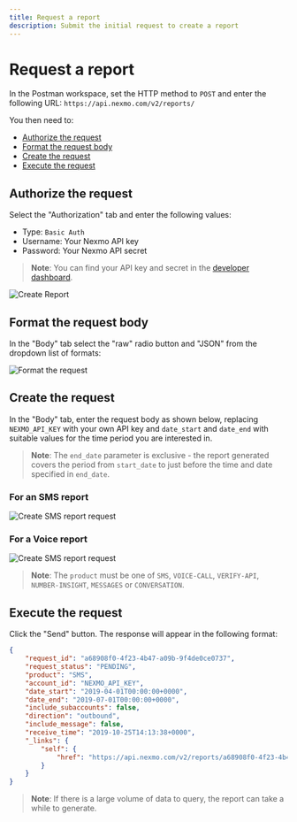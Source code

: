 ```yaml
---
title: Request a report
description: Submit the initial request to create a report
---
```


# Request a report

In the Postman workspace, set the HTTP method to `POST` and enter the following URL: `https://api.nexmo.com/v2/reports/`

You then need to:

* [Authorize the request](#authorize-the-request)
* [Format the request body](#format-the-request-body)
* [Create the request](#create-the-request)
* [Execute the request](#execute-the-request)

## Authorize the request

Select the "Authorization" tab and enter the following values:

* Type: `Basic Auth`
* Username: Your Nexmo API key
* Password: Your Nexmo API secret

> **Note**: You can find your API key and secret in the [developer dashboard](https://dashboard.nexmo.com).

![Create Report](/assets/images/reports-api/create-report-postman.png)

## Format the request body

In the "Body" tab select the "raw" radio button and "JSON" from the dropdown list of formats:

![Format the request](/assets/images/reports-api/format-request-body-postman.png)

## Create the request

In the "Body" tab, enter the request body as shown below, replacing  `NEXMO_API_KEY` with your own API key and `date_start` and `date_end` with suitable values for the time period you are interested in.

> **Note**: The `end_date` parameter is exclusive - the report generated  covers the period from `start_date` to just before the time and date specified in `end_date`.

### For an SMS report

![Create SMS report request](/assets/images/reports-api/create-request-body-sms-postman.png)

### For a Voice report

![Create SMS report request](/assets/images/reports-api/create-request-body-voice-postman.png)

> **Note**: The `product` must be one of `SMS`, `VOICE-CALL`, `VERIFY-API`, `NUMBER-INSIGHT`, `MESSAGES` or `CONVERSATION`.

## Execute the request

Click the "Send" button. The response will appear in the following format:

```json
{
    "request_id": "a68908f0-4f23-4b47-a09b-9f4de0ce0737",
    "request_status": "PENDING",
    "product": "SMS",
    "account_id": "NEXMO_API_KEY",
    "date_start": "2019-04-01T00:00:00+0000",
    "date_end": "2019-07-01T00:00:00+0000",
    "include_subaccounts": false,
    "direction": "outbound",
    "include_message": false,
    "receive_time": "2019-10-25T14:13:38+0000",
    "_links": {
        "self": {
            "href": "https://api.nexmo.com/v2/reports/a68908f0-4f23-4b47-a09b-9f4de0ce0737"
        }
    }
}
```

> **Note**: If there is a large volume of data to query, the report can take a while to generate.